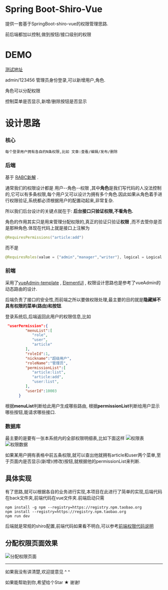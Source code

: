 # Spring Boot-Shiro-Vue
提供一套基于SpringBoot-shiro-vue的权限管理思路.

前后端都加以控制,做到按钮/接口级别的权限

# DEMO
[测试地址](http://35.201.253.122)

admin/123456 管理员身份登录,可以新增用户,角色.

角色可以分配权限

控制菜单是否显示,新增/删除按钮是否显示

# 设计思路

### 核心

 	每个登录用户拥有各自的N条权限,比如 文章:查看/编辑/发布/删除

### 后端

基于 [RABC新解](http://globeeip.iteye.com/blog/1236167) . 

通常我们的权限设计都是 用户--角色--权限 ,其中**角色**是我们写代码的人没法控制的,它可以有多条权限,每个用户又可以设计为拥有多个角色.因此如果从角色着手进行权限验证,系统都必须根据用户的配置动起来,非常复杂.

所以我们后台设计的关键点就在于: **后台接口只验证权限,不看角色.**

角色的作用其实只是用来管理分配权限的,真正的验证只验证**权限** ,而不去管你是否是那种角色.体现在代码上就是接口上注解为

```java
@RequiresPermissions("article:add")
```

而不是

```java
@RequiresRoles(value = {"admin","manager","writer"}, logical = Logical.OR) 
```

### 前端

采用了[vueAdmin-template](https://github.com/PanJiaChen/vueAdmin-template) , [ElementUI](https://github.com/ElemeFE/element) , 权限设计思路也是参考了vueAdmin的动态路由的设计.

后端负责了接口的安全性,而前端之所以要做权限处理,最主要的目的就是**隐藏掉不具有权限的菜单(路由)和按钮**.

登录系统后,后端返回此用户的权限信息,比如 
```json
 "userPermission":{  
         "menuList":[  
            "role",
            "user",
            "article"
         ],
         "roleId":1,
         "nickname":"超级用户",
         "roleName":"管理员",
         "permissionList":[  
            "article:list",
            "article:add",
            "user:list",
         ],
         "userId":10003
      }
```
根据**menuList**判断给此用户生成哪些路由, 根据**permissionList**判断给用户显示哪些按钮,能请求哪些接口.

### 数据库
最主要的是要有一张本系统内的全部权限明细表,比如下面这样
![权限表](http://ots7yt7am.bkt.clouddn.com/blog/permissionDatabase.png)
![权限数据](http://ots7yt7am.bkt.clouddn.com/blog/permissionData.png)

如果某用户拥有表格中前五条权限,就可以查出他就拥有article和user两个菜单,至于页面内是否显示(新增)(修改)按钮,就根据他的permissionList来判断.

## 具体实现
有了思路,就可以根据各自的业务进行实现,本项目在此进行了简单的实现,后端代码在back文件夹,前端代码在vue文件夹.前端启动只需
```
npm install -g npm --registry=https://registry.npm.taobao.org
npm install --registry=https://registry.npm.taobao.org
npm run dev
```

后端就是常规的shiro配置,前端代码如果看不明白,可以参考[前端权限代码说明](./explain-frontend.md) 

## 分配权限页面效果
![分配权限页面](http://ots7yt7am.bkt.clouddn.com/blog/role_permission.png)

---
如果我没有讲清楚,欢迎提意见 ^ ^

如果能帮助到你,希望给个Star ★  谢谢! 
